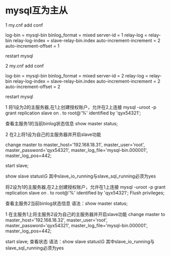 # mysql互为主从

1
my.cnf add conf

log-bin = mysql-bin
binlog_format = mixed
server-id = 1
relay-log = relay-bin
relay-log-index = slave-relay-bin.index
auto-increment-increment = 2
auto-increment-offset = 1

restart mysql

2
my.cnf add conf

log-bin = mysql-bin
binlog_format = mixed
server-id = 2
relay-log = relay-bin
relay-log-index = slave-relay-bin.index
auto-increment-increment = 2
auto-increment-offset = 2

restart mysql

1
将1设为2的主服务器,在1上创建授权账户，允许在2上连接
mysql -uroot -p
grant replication slave on *.* to root@'%' identified by 'qyx54321';

查看主服务1的当前binlog状态信息
show master status;

2
在2上将1设为自己的主服务器并开启slave功能

change master to
master_host='192.168.18.31',
master_user='root',
master_password='qyx54321',
master_log_file='mysql-bin.000001',
master_log_pos=442;

start slave;

show slave status\G
其中slave_io_running与slave_sql_running必须为yes

将2设为1的主服务器,在2上创建授权账户，允许在1上连接
mysql -uroot -p
grant replication slave on *.* to root@'%' identified by 'qyx54321';
Flush privileges;

查看主服务2当前binlog状态信息
语法：show master status;

1
在主服务1上将主服务2设为自己的主服务器并开启slave功能
change master to
master_host='192.168.18.32',
master_user='root',
master_password='qyx54321',
master_log_file='mysql-bin.000001',
master_log_pos=442;

start slave;
查看状态
语法：show slave status\G
其中slave_io_running与slave_sql_running必须为yes
